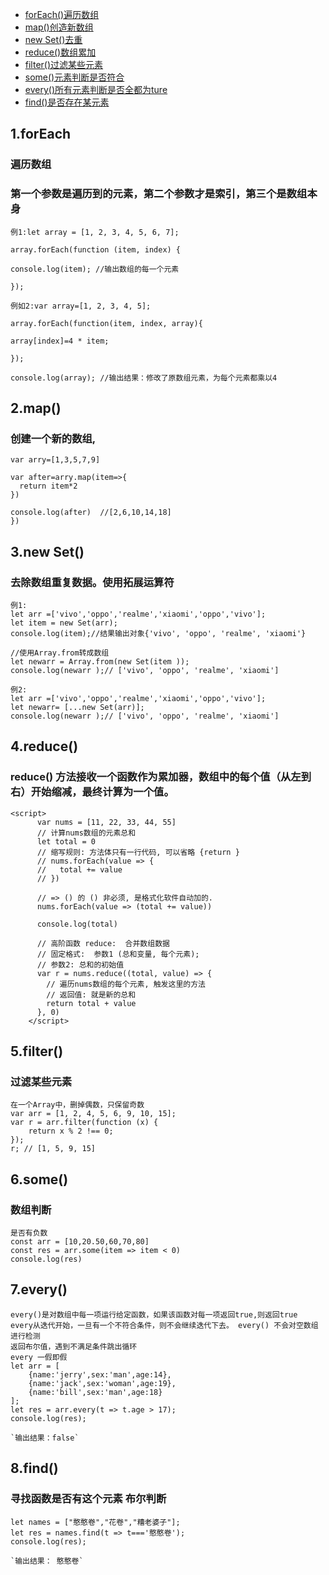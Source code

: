- <a href ="#id1"> forEach()遍历数组</a>
- <a href ="#id2"> map()创造新数组</a>
- <a href ="#id3"> new Set()去重</a>
- <a href ="#id4"> reduce()数组累加</a>
- <a href ="#id5"> filter()过滤某些元素</a>
- <a href ="#id6"> some()元素判断是否符合</a>
- <a href ="#id7"> every()所有元素判断是否全都为ture</a>
- <a href ="#id8"> find()是否存在某元素</a>


## <div id="id1">1.forEach</div>
### 遍历数组
### 第一个参数是遍历到的元素，第二个参数才是索引，第三个是数组本身
```
例1:let array = [1, 2, 3, 4, 5, 6, 7];

array.forEach(function (item, index) {

console.log(item); //输出数组的每一个元素

});

例如2:var array=[1, 2, 3, 4, 5];

array.forEach(function(item, index, array){

array[index]=4 * item;

});

console.log(array); //输出结果：修改了原数组元素，为每个元素都乘以4
```

## <div id="id2">2.map()</div>
### 创建一个新的数组,
```
var arry=[1,3,5,7,9]

var after=arry.map(item=>{
  return item*2
})

console.log(after)  //[2,6,10,14,18]
})
```


## <div id="id3">3.new Set()</div>
### 去除数组重复数据。使用拓展运算符
```
例1:
let arr =['vivo','oppo','realme','xiaomi','oppo','vivo'];
let item = new Set(arr);
console.log(item);//结果输出对象{'vivo', 'oppo', 'realme', 'xiaomi'}

//使用Array.from转成数组
let newarr = Array.from(new Set(item ));
console.log(newarr );// ['vivo', 'oppo', 'realme', 'xiaomi']

例2:
let arr =['vivo','oppo','realme','xiaomi','oppo','vivo'];
let newarr= [...new Set(arr)];
console.log(newarr );// ['vivo', 'oppo', 'realme', 'xiaomi']

```

## <div id="id4">4.reduce()</div>
### reduce() 方法接收一个函数作为累加器，数组中的每个值（从左到右）开始缩减，最终计算为一个值。
```
<script>
      var nums = [11, 22, 33, 44, 55]
      // 计算nums数组的元素总和
      let total = 0
      // 缩写规则: 方法体只有一行代码, 可以省略 {return }
      // nums.forEach(value => {
      //   total += value
      // })
 
      // => () 的 () 非必须, 是格式化软件自动加的.
      nums.forEach(value => (total += value))
 
      console.log(total)
 
      // 高阶函数 reduce:  合并数组数据
      // 固定格式:  参数1 (总和变量, 每个元素);
      // 参数2: 总和的初始值
      var r = nums.reduce((total, value) => {
        // 遍历nums数组的每个元素, 触发这里的方法
        // 返回值: 就是新的总和
        return total + value
      }, 0)
    </script>
```
## <div id="id5">5.filter()</div>
### 过滤某些元素
```
在一个Array中，删掉偶数，只保留奇数
var arr = [1, 2, 4, 5, 6, 9, 10, 15];
var r = arr.filter(function (x) {
    return x % 2 !== 0;
});
r; // [1, 5, 9, 15]
```

## <div id="id6">6.some()</div>
### 数组判断
```
是否有负数
const arr = [10,20.50,60,70,80]
const res = arr.some(item => item < 0)
console.log(res)
```

## <div id="id7">7.every()</div>
```
every()是对数组中每一项运行给定函数，如果该函数对每一项返回true,则返回true
every从迭代开始，一旦有一个不符合条件，则不会继续迭代下去。 every() 不会对空数组进行检测
返回布尔值，遇到不满足条件跳出循环
every 一假即假
let arr = [
    {name:'jerry',sex:'man',age:14},
    {name:'jack',sex:'woman',age:19},
    {name:'bill',sex:'man',age:18}
];
let res = arr.every(t => t.age > 17);
console.log(res);

`输出结果：false`

```

## <div id="id8">8.find()</div>
### 寻找函数是否有这个元素 布尔判断
```
let names = ["憨憨卷","花卷","糟老婆子"];
let res = names.find(t => t==='憨憨卷');
console.log(res);

`输出结果： 憨憨卷`

```
